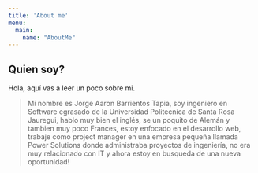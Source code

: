 ```yaml
---
title: 'About me'
menu:
  main:
    name: "AboutMe"
---
```


## Quien soy?

Hola, aquí vas a leer un poco sobre mi.

> Mi nombre es Jorge Aaron Barrientos Tapia, soy ingeniero en Software egrasado de la Universidad Politecnica de Santa Rosa Jauregui, hablo muy bien el inglés, se un poquito de Alemán y tambien muy poco Frances, estoy enfocado en el desarrollo web, trabaje como project manager en una empresa pequeña llamada Power Solutions donde administraba proyectos de ingeniería, no era muy relacionado con IT y ahora estoy en busqueda de una nueva oportunidad! 

